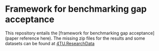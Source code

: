# Framework for benchmarking gap acceptance

This repository entails the [framework for benchmarking gap acceptance](paper reference here). The missing zip files for the results and some datasets can be found at [4TU.ResearchData](https://data.4tu.nl/account/articles/21334548)
